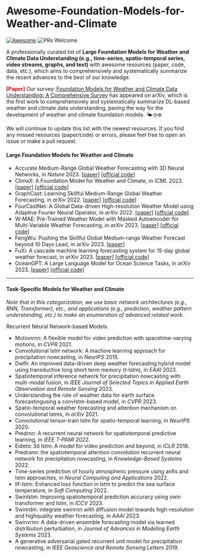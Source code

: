 # Awesome-Foundation-Models-for-Weather-and-Climate
[![Awesome](https://awesome.re/badge.svg)](https://awesome.re) 
![PRs Welcome](https://img.shields.io/badge/PRs-Welcome-green) 

A professionally curated list of **Large Foundation Models for Weather and Climate Data Understanding (e.g., time-series, spatio-temporal series, video streams, graphs, and text)** with awesome resources (paper, code, data, etc.), which aims to comprehensively and systematically summarize the recent advances to the best of our knowledge.

**<font color="red">[Paper]</font>** Our survey: [Foundation Models for Weather and Climate Data Understanding: A Comprehensive Survey](https://arxiv.org/pdf/2312.03014.pdf) has appeared on arXiv, which is the first work to comprehensively and systematically summarize DL-based weather and climate data understanding, paving the way for the development of weather and climate foundation models. 🌤️⛈️❄️


We will continue to update this list with the newest resources. If you find any missed resources (paper/code) or errors, please feel free to open an issue or make a pull request.


#### Large Foundation Models for Weather and Climate
* Accurate Medium-Range Global Weather Forecasting with 3D Neural Networks, in *Nature* 2023. [\[paper\]](https://www.nature.com/articles/s41586-023-06185-3) [\[official code\]](https://github.com/198808xc/Pangu-Weather)
* ClimaX: A Foundation Model for Weather and Climate, in *ICML* 2023. [\[paper\]](https://arxiv.org/abs/2301.10343) [\[official code\]](https://github.com/microsoft/ClimaX)
* GraphCast: Learning Skillful Medium-Range Global Weather Forecasting, in *arXiv* 2022. [\[paper\]](https://arxiv.org/abs/2212.12794) [\[official code\]](https://github.com/google-deepmind/graphcast)
* FourCastNet: A Global Data-driven High-resolution Weather Model using Adaptive Fourier Neural Operator, in *arXiv* 2022. [\[paper\]](https://arxiv.org/abs/2202.11214) [\[official code\]](https://github.com/NVlabs/FourCastNet).
* W-MAE: Pre-Trained Weather Model with Masked Autoencoder for Multi-Variable Weather Forecasting, in *arXiv* 2023. [\[paper\]](https://arxiv.org/pdf/2304.08754.pdf)  [\[official code\]](https://github.com/Gufrannn/W-MAE)
* FengWu: Pushing the Skillful Global Medium-range Weather Forecast beyond 10 Days Lead, in *arXiv* 2023. [\[paper\]](https://arxiv.org/abs/2304.02948)
* FuXi: A cascade machine learning forecasting system for 15-day global weather forecast, in *arXiv* 2023. [\[paper\]](https://arxiv.org/abs/2306.12873) [\[official code\]](https://github.com/tpys/FuXi)
* OceanGPT: A Large Language Model for Ocean Science Tasks, in *arXiv* 2023. [\[paper\]](https://arxiv.org/abs/2310.02031) [\[official code\]](https://huggingface.co/zjunlp/OceanGPT-7b)

---
  
#### Task-Specific Models for Weather and Climate
<em>Note that in this categorization, we use basic network architectures (e.g., RNN, Transformer), etc., and applications (e.g., prediction, weather pattern understanding, etc.) to make an enumeration of advanced related work.</em>

Recurrent Neural Network-based Models
* Motionrnn: A flexible model for video prediction with spacetime-varying motions, in *CVPR* 2021.
* Convolutional lstm network: A machine learning approach for precipitation nowcasting, in *NeurIPS* 2015.
* Dwfh: An improved data-driven deep weather forecasting hybrid model using transductive long short term memory (t-lstm), in *EAAI* 2023.
* Spatiotemporal inference network for precipitation nowcasting with multi-modal fusion, in *IEEE Journal of Selected Topics in Applied Earth Observation and Remote Sensing* 2023.
* Understanding the role of weather data for earth surface forecastingusing a convlstm-based model, in *CVPR* 2023.
* Spatio-temporal weather forecasting and attention mechanism on convolutional lstms, in *arXiv* 2021.
* Convolutional tensor-train lstm for spatio-temporal learning, in *NeurIPS* 2020.
* Predrnn: A recurrent neural network for spatiotemporal predictive learning, in *IEEE T-PAMI* 2022.
* Eidetic 3d lstm: A model for video prediction and beyond, in *ICLR* 2018.
* Predrann: the spatiotemporal attention convolution recurrent neural network for precipitation nowcasting, in *Knowledge-Based Systems* 2022.
* Time-series prediction of hourly atmospheric pressure using anfis and lstm approaches, in *Neural Computing and Applications* 2022.
* Ilf-lstm: Enhanced loss function in lstm to predict the sea surface temperature, in *Soft Computing* 2022.
* Swinlstm: Improving spatiotemporal prediction accuracy using swin transformer and lstm, in *ICCV* 2023.
* Swinrdm: integrate swinrnn with diffusion model towards high-resolution and highquality weather forecasting, in *AAAI* 2023.
* Swinvrnn: A data-driven ensemble forecasting model via learned distribution perturbation, in *Journal of Advances in Modeling Earth Systems* 2023.
* A generative adversarial gated recurrent unit model for precipitation nowcasting, in *IEEE Geoscience and Remote Sensing Letters* 2019.
